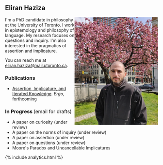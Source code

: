 ## Eliran Haziza

<img align="right" src="assets/webpic2.png" width=275 alt="Photo">

I'm a PhD candidate in philosophy at the University of Toronto. I work in epistemology and philosophy of language. My research focuses on questions and inquiry. I'm also interested in the pragmatics of assertion and implicature.

You can reach me at <eliran.haziza@mail.utoronto.ca>.

### Publications

* [Assertion, Implicature, and Iterated Knowledge](https://philpapers.org/archive/HAZAIA.pdf). _Ergo_, forthcoming

### In Progress <span style="font-weight:normal; font-size:16px">(email for drafts)</span>


* A paper on curiosity (under review)
* A paper on the norms of inquiry (under review)
* A paper on assertion (under review)
* A paper on questions (under review)
* Moore's Paradox and Uncancellable Implicatures

{% include analytics.html %}
